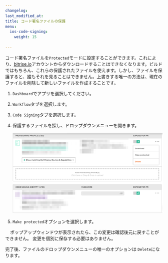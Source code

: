 ```yaml
---
changelog: 
last_modified_at: 
title: コード署名ファイルの保護
menu:
  ios-code-signing:
    weight: 15

---
```

コード署名ファイルを`Protected`モードに設定することができます。これにより、[bitrise.io](https://www.bitrise.io)アカウントからダウンロードすることはできなくなります。ビルドではもちろん、これらの保護されたファイルを使えます。しかし、ファイルを保護すると、誰もそれを見ることはできません。上書きする唯一の方法は、現在のファイルを削除して新しいファイルを作成することです。

1. `Dashboard`でアプリを選択してください。
2. `Workflow`タブを選択します。
3. `Code Signing`タブを選択します。
4. 保護するファイルを探し、ドロップダウンメニューを開きます。

     ![コード署名ファイルを保護する](/img/code-signing/ios-code-signing/provisioning-and-certificate-protect.png)
5. `Make protected`オプションを選択します。

    ポップアップウィンドウが表示されたら、この変更は確認後元に戻すことができません。 変更を個別に保存する必要はありません。

完了後、ファイルのドロップダウンメニューの唯一のオプションは `Delete`になります。
